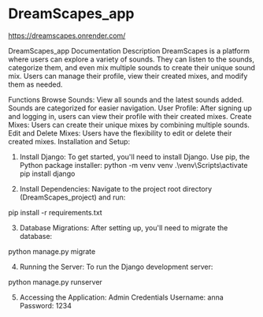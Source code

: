 ﻿# DreamScapes_app
https://dreamscapes.onrender.com/

DreamScapes_app Documentation
Description
DreamScapes is a platform where users can explore a variety of sounds. They can listen to the sounds, categorize them, and even mix multiple sounds to create their unique sound mix. Users can manage their profile, view their created mixes, and modify them as needed.

Functions
Browse Sounds: View all sounds and the latest sounds added. Sounds are categorized for easier navigation.
User Profile: After signing up and logging in, users can view their profile with their created mixes.
Create Mixes: Users can create their unique mixes by combining multiple sounds.
Edit and Delete Mixes: Users have the flexibility to edit or delete their created mixes.
Installation and Setup:

1. Install Django:
To get started, you'll need to install Django. Use pip, the Python package installer:
python -m venv venv
.\venv\Scripts\activate
pip install django

2. Install Dependencies:
Navigate to the project root directory (DreamScapes_project) and run:

pip install -r requirements.txt

3. Database Migrations:
After setting up, you'll need to migrate the database:

python manage.py migrate

4. Running the Server:
To run the Django development server:

python manage.py runserver

5. Accessing the Application:
Admin Credentials
Username: anna
Password: 1234
